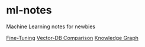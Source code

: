 # ml-notes

Machine Learning notes for newbies

[Fine-Tuning](https://github.com/MohsenEbrahimi86/ml-notes/blob/main/fine-tuning/README.md)
[Vector-DB Comparison](https://github.com/MohsenEbrahimi86/ml-notes/blob/main/vector-db/README.md)
[Knowledge Graph](https://github.com/MohsenEbrahimi86/ml-notes/blob/main/vector-db/Knowledge-Graph.md)

